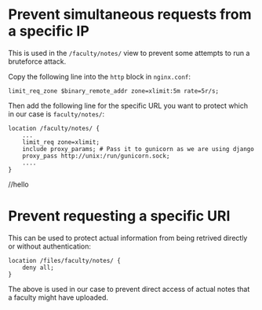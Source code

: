 # Prevent simultaneous requests from a specific IP

This is used in the `/faculty/notes/` view to prevent some attempts to run a
bruteforce attack.

Copy the following line into the `http` block in `nginx.conf`:

    limit_req_zone $binary_remote_addr zone=xlimit:5m rate=5r/s;

Then add the following line for the specific URL you want to protect which in
our case is `faculty/notes/`:

    location /faculty/notes/ {
        ...
        limit_req zone=xlimit;
        include proxy_params; # Pass it to gunicorn as we are using django
        proxy_pass http://unix:/run/gunicorn.sock;
        ....
    }

//hello

# Prevent requesting a specific URI

This can be used to protect actual information from being retrived directly or
without authentication:

    location /files/faculty/notes/ {
        deny all;
    }

The above is used in our case to prevent direct access of actual notes that a
faculty might have uploaded.
